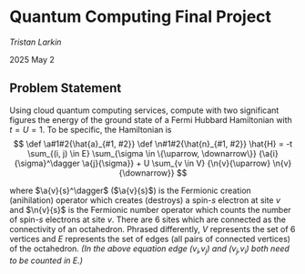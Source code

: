Quantum Computing Final Project
==================================

_Tristan Larkin_

2025 May 2

Problem Statement
-------------------
Using cloud quantum computing services, compute with two significant figures the energy of the ground state of a Fermi Hubbard Hamiltonian with $t=U=1$. To be specific, the Hamiltonian is
$$
\def \a#1#2{\hat{a}_{#1, #2}}
\def \n#1#2{\hat{n}_{#1, #2}} 
\hat{H} = -t \sum_{(i, j) \in E} \sum_{\sigma \in \{\uparrow, \downarrow\}} {\a{i}{\sigma}^\dagger \a{j}{\sigma}} + U \sum_{v \in V} {\n{v}{\uparrow} \n{v}{\downarrow}}
$$

where $\a{v}{s}^\dagger$ ($\a{v}{s}$) 
is the Fermionic creation (anihilation) operator which creates (destroys) a spin-$s$ 
electron at site $v$ and $\n{v}{s}$ 
is the Fermionic number operator which counts the number of spin-$s$ 
electrons at site $v$. There are 6 sites which are connected as the connectivity of an octahedron. Phrased differently, $V$ represents the set of 6 vertices and $E$ represents the set of edges (all pairs of connected vertices) of the octahedron. *(In the above equation edge ($v_i$,$v_j$) and ($v_j$,$v_i$) both need to be counted in $E$.)*

